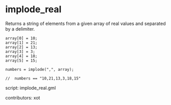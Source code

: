 implode_real
============

Returns a string of elements from a given array
of real values and separated by a delimiter.

    array[0] = 10;
    array[1] = 21;
    array[2] = 13;
    array[3] = 3;
    array[4] = 18;
    array[5] = 15;

    numbers = implode(",", array);

    //  numbers == "10,21,13,3,18,15"

script: implode_real.gml

contributors: xot
